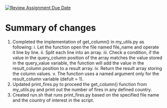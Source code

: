 [![Review Assignment Due Date](https://classroom.github.com/assets/deadline-readme-button-24ddc0f5d75046c5622901739e7c5dd533143b0c8e959d652212380cedb1ea36.svg)](https://classroom.github.com/a/oQi7O4AA)
# Summary of changes
1. Completed the implementation of get_column() in my_utils.py as following:
   i.  Let the function open the file named file_name and operate it line by line.
   ii. Split each line into an array.
   iii. Check a condition, if the value in the query_column position of the array matches the value stored in the query_value variable, the function will add the value in the result_column position to a result array.
   iv. Return the result array storing the column values.
   v. The function uses a named argument only for the result_column variable (defult = 1).
2. Updated print_fires.py to proceed the get_column() function from my_utils.py and print out the number of fires in any defined country.
3. Created run.sh that runs print_fires.py based on the specified file name and the country of interest in the script.
